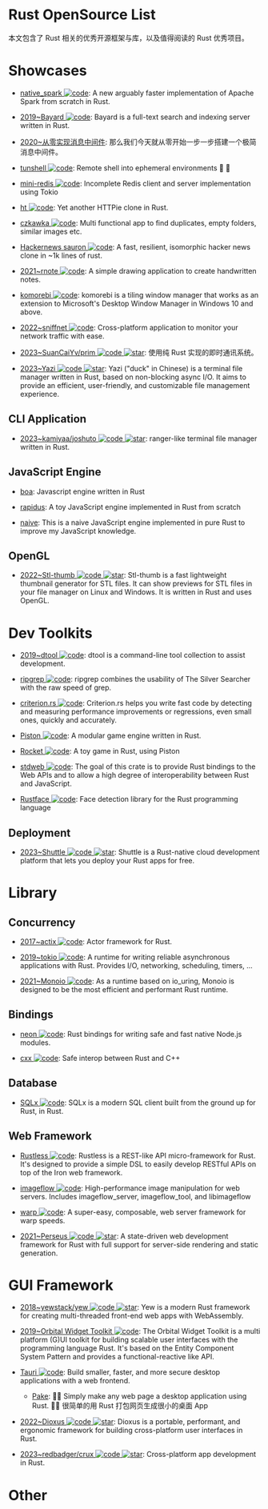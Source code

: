 # Rust OpenSource List

本文包含了 Rust 相关的优秀开源框架与库，以及值得阅读的 Rust 优秀项目。

# Showcases

- [native_spark ![code](https://ng-tech.icu/assets/code.svg)](https://github.com/rajasekarv/native_spark): A new arguably faster implementation of Apache Spark from scratch in Rust.

- [2019~Bayard ![code](https://ng-tech.icu/assets/code.svg)](https://github.com/mosuka/bayard): Bayard is a full-text search and indexing server written in Rust.

- [2020~从零实现消息中间件](https://github.com/nkbai/learnrustbynats): 那么我们今天就从零开始一步一步搭建一个极简消息中间件。

- [tunshell ![code](https://ng-tech.icu/assets/code.svg)](https://github.com/TimeToogo/tunshell): Remote shell into ephemeral environments 🐚 🦀

- [mini-redis ![code](https://ng-tech.icu/assets/code.svg)](https://github.com/tokio-rs/mini-redis): Incomplete Redis client and server implementation using Tokio

- [ht ![code](https://ng-tech.icu/assets/code.svg)](https://github.com/ducaale/ht): Yet another HTTPie clone in Rust.

- [czkawka ![code](https://ng-tech.icu/assets/code.svg)](https://github.com/qarmin/czkawka): Multi functional app to find duplicates, empty folders, similar images etc.

- [Hackernews sauron ![code](https://ng-tech.icu/assets/code.svg)](https://github.com/ivanceras/hackernews-sauron): A fast, resilient, isomorphic hacker news clone in ~1k lines of rust.

- [2021~rnote ![code](https://ng-tech.icu/assets/code.svg)](https://github.com/flxzt/rnote): A simple drawing application to create handwritten notes.

- [komorebi ![code](https://ng-tech.icu/assets/code.svg)](https://github.com/LGUG2Z/komorebi): komorebi is a tiling window manager that works as an extension to Microsoft's Desktop Window Manager in Windows 10 and above.

- [2022~sniffnet ![code](https://ng-tech.icu/assets/code.svg)](https://github.com/GyulyVGC/sniffnet): Cross-platform application to monitor your network traffic with ease.

- [2023~SuanCaiYv/prim ![code](https://ng-tech.icu/assets/code.svg) ![star](https://img.shields.io/github/stars/SuanCaiYv/prim)](https://github.com/SuanCaiYv/prim): 使用纯 Rust 实现的即时通讯系统。

- [2023~Yazi ![code](https://ng-tech.icu/assets/code.svg) ![star](https://img.shields.io/github/stars/sxyazi/yazi)](https://github.com/sxyazi/yazi): Yazi ("duck" in Chinese) is a terminal file manager written in Rust, based on non-blocking async I/O. It aims to provide an efficient, user-friendly, and customizable file management experience.

## CLI Application

- [2023~kamiyaa/joshuto ![code](https://ng-tech.icu/assets/code.svg) ![star](https://img.shields.io/github/stars/kamiyaa/joshuto)](https://github.com/kamiyaa/joshuto): ranger-like terminal file manager written in Rust.

## JavaScript Engine

- [boa](https://github.com/jasonwilliams/boa): Javascript engine written in Rust

- [rapidus](https://github.com/maekawatoshiki/rapidus): A toy JavaScript engine implemented in Rust from scratch

- [naive](https://github.com/hsiaosiyuan0/naive): This is a naive JavaScript engine implemented in pure Rust to improve my JavaScript knowledge.

## OpenGL

- [2022~Stl-thumb ![code](https://ng-tech.icu/assets/code.svg) ![star](https://img.shields.io/github/stars/unlimitedbacon/stl-thumb)](https://github.com/unlimitedbacon/stl-thumb): Stl-thumb is a fast lightweight thumbnail generator for STL files. It can show previews for STL files in your file manager on Linux and Windows. It is written in Rust and uses OpenGL.

# Dev Toolkits

- [2019~dtool ![code](https://ng-tech.icu/assets/code.svg)](https://github.com/guoxbin/dtool): dtool is a command-line tool collection to assist development.

- [ripgrep ![code](https://ng-tech.icu/assets/code.svg)](https://github.com/BurntSushi/ripgrep): ripgrep combines the usability of The Silver Searcher with the raw speed of grep.

- [criterion.rs ![code](https://ng-tech.icu/assets/code.svg)](https://github.com/japaric/criterion.rs): Criterion.rs helps you write fast code by detecting and measuring performance improvements or regressions, even small ones, quickly and accurately.

- [Piston ![code](https://ng-tech.icu/assets/code.svg)](https://github.com/PistonDevelopers/piston): A modular game engine written in Rust.

- [Rocket ![code](https://ng-tech.icu/assets/code.svg)](https://github.com/aochagavia/rocket): A toy game in Rust, using Piston

- [stdweb ![code](https://ng-tech.icu/assets/code.svg)](https://github.com/koute/stdweb): The goal of this crate is to provide Rust bindings to the Web APIs and to allow a high degree of interoperability between Rust and JavaScript.

- [Rustface ![code](https://ng-tech.icu/assets/code.svg)](https://github.com/atomashpolskiy/rustface): Face detection library for the Rust programming language

## Deployment

- [2023~Shuttle ![code](https://ng-tech.icu/assets/code.svg) ![star](https://img.shields.io/github/stars/shuttle-hq/shuttle)](https://github.com/shuttle-hq/shuttle): Shuttle is a Rust-native cloud development platform that lets you deploy your Rust apps for free.

# Library

## Concurrency

- [2017~actix ![code](https://ng-tech.icu/assets/code.svg)](https://github.com/actix/actix): Actor framework for Rust.

- [2019~tokio ![code](https://ng-tech.icu/assets/code.svg)](https://github.com/tokio-rs/tokio): A runtime for writing reliable asynchronous applications with Rust. Provides I/O, networking, scheduling, timers, ...

- [2021~Monoio ![code](https://ng-tech.icu/assets/code.svg)](https://github.com/bytedance/monoio): As a runtime based on io_uring, Monoio is designed to be the most efficient and performant Rust runtime.

## Bindings

- [neon ![code](https://ng-tech.icu/assets/code.svg)](https://github.com/neon-bindings/neon): Rust bindings for writing safe and fast native Node.js modules.

- [cxx ![code](https://ng-tech.icu/assets/code.svg)](https://github.com/dtolnay/cxx): Safe interop between Rust and C++

## Database

- [SQLx ![code](https://ng-tech.icu/assets/code.svg)](https://github.com/launchbadge/sqlx): SQLx is a modern SQL client built from the ground up for Rust, in Rust.

## Web Framework

- [Rustless ![code](https://ng-tech.icu/assets/code.svg)](https://github.com/rustless/rustless): Rustless is a REST-like API micro-framework for Rust. It's designed to provide a simple DSL to easily develop RESTful APIs on top of the Iron web framework.

- [imageflow ![code](https://ng-tech.icu/assets/code.svg)](https://github.com/imazen/imageflow): High-performance image manipulation for web servers. Includes imageflow_server, imageflow_tool, and libimageflow

- [warp ![code](https://ng-tech.icu/assets/code.svg)](https://github.com/seanmonstar/warp): A super-easy, composable, web server framework for warp speeds.

- [2021~Perseus ![code](https://ng-tech.icu/assets/code.svg) ![star](https://img.shields.io/github/stars/framesurge/perseus)](https://github.com/framesurge/perseus): A state-driven web development framework for Rust with full support for server-side rendering and static generation.

# GUI Framework

- [2018~yewstack/yew ![code](https://ng-tech.icu/assets/code.svg) ![star](https://img.shields.io/github/stars/yewstack/yew)](https://github.com/yewstack/yew): Yew is a modern Rust framework for creating multi-threaded front-end web apps with WebAssembly.

- [2019~Orbital Widget Toolkit ![code](https://ng-tech.icu/assets/code.svg)](https://github.com/redox-os/orbtk): The Orbital Widget Toolkit is a multi platform (G)UI toolkit for building scalable user interfaces with the programming language Rust. It's based on the Entity Component System Pattern and provides a functional-reactive like API.

- [Tauri ![code](https://ng-tech.icu/assets/code.svg)](https://github.com/tauri-apps/tauri): Build smaller, faster, and more secure desktop applications with a web frontend.

  - [Pake](https://github.com/tw93/Pake): 🤱🏻 Simply make any web page a desktop application using Rust. 🤱🏻 很简单的用 Rust 打包网页生成很小的桌面 App

- [2022~Dioxus ![code](https://ng-tech.icu/assets/code.svg) ![star](https://img.shields.io/github/stars/2022-DioxusLabs/dioxus)](https://github.com/2022-DioxusLabs/dioxus): Dioxus is a portable, performant, and ergonomic framework for building cross-platform user interfaces in Rust.

- [2023~redbadger/crux ![code](https://ng-tech.icu/assets/code.svg) ![star](https://img.shields.io/github/stars/redbadger/crux)](https://github.com/redbadger/crux): Cross-platform app development in Rust.

# Other
